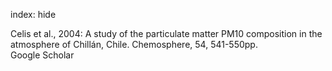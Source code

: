 index: hide

<div class="Citation">

  <div class="Citation-body">
    <div class="Citation-text">Celis et al., 2004: A study of the particulate matter PM10 composition in the atmosphere of Chillán, Chile. <span class="Article-journal">Chemosphere, </span><span class="Article-volume">54, </span>541-550pp.</div>
    <div class="Citation-links">
      <div class="CitationLink" data-href="https://scholar.google.com/scholar?q=A+study+of+the+particulate+matter+PM10+composition+in+the+atmosphere+of+Chill%C3%A1n%2C+Chile">
        <div class="CitationLink-icon CitationLink-Scholar"></div>
        <div class="CitationLink-text">Google Scholar</div>
      </div>
    </div>
  </div>
</div>


<div class="Citation-copy">

</div>